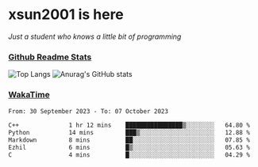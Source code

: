 # xsun2001 is here

*Just a student who knows a little bit of programming*

### [Github Readme Stats](https://github.com/anuraghazra/github-readme-stats)

![Top Langs](https://github-readme-stats.vercel.app/api/top-langs/?username=xsun2001&layout=compact&theme=radical) ![Anurag's GitHub stats](https://github-readme-stats.vercel.app/api?username=xsun2001&show_icons=true&theme=radical)

### [WakaTime](https://wakatime.com)

<!--START_SECTION:waka-->

```txt
From: 30 September 2023 - To: 07 October 2023

C++              1 hr 12 mins    ████████████████▒░░░░░░░░   64.80 %
Python           14 mins         ███▒░░░░░░░░░░░░░░░░░░░░░   12.88 %
Markdown         8 mins          ██░░░░░░░░░░░░░░░░░░░░░░░   07.85 %
Ezhil            6 mins          █▒░░░░░░░░░░░░░░░░░░░░░░░   05.63 %
C                4 mins          █░░░░░░░░░░░░░░░░░░░░░░░░   04.29 %
```

<!--END_SECTION:waka-->
